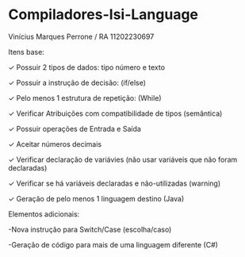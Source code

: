 # Compiladores-Isi-Language

Vinícius Marques Perrone / RA 11202230697

Itens base:

✓ Possuir 2 tipos de dados: tipo número e texto

✓ Possuir a instrução de decisão: (if/else)

✓ Pelo menos 1 estrutura de repetição: (While)
	
✓ Verificar Atribuições com compatibilidade de tipos (semântica)

  ✓ Possuir operações de Entrada e Saída
	
  ✓ Aceitar números decimais 	
	
  ✓ Verificar declaração de variávies (não usar variáveis que não foram declaradas)	
	
  ✓ Verificar se há variáveis declaradas e não-utilizadas (warning)	
	
  ✓ Geração de pelo menos 1 linguagem destino (Java)
  
Elementos adicionais:

  -Nova instrução para Switch/Case (escolha/caso)
	
  -Geração de código para mais de uma linguagem diferente (C#)
  

  
